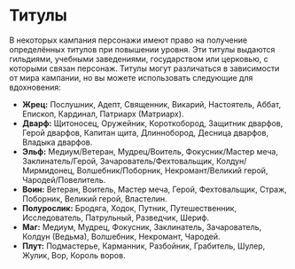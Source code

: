 # Титулы

В некоторых кампания персонажи имеют право на получение определённых титулов при повышении уровня. Эти титулы выдаются гильдиями, учебными заведениями, государством или церковью, с которыми связан персонаж. Титулы могут различаться в зависимости от мира кампании, но вы можете использовать следующие для вдохновения:

-   **Жрец:** Послушник, Адепт, Священник, Викарий, Настоятель, Аббат, Епископ, Кардинал, Патриарх (Матриарх).
-   **Дварф:** Щитоносец, Оружейник, Короткобород, Защитник дварфов, Герой дварфов, Капитан щита, Длиннобород, Десница дварфов, Владыка дварфов.
-   **Эльф:** Медиум/Ветеран, Мудрец/Воитель, Фокусник/Мастер меча, Заклинатель/Герой, Зачарователь/Фехтовальщик, Колдун/Мирмидонец, Волшебник/Поборник, Некромант/Великий герой, Чародей/Повелитель.
-   **Воин:** Ветеран, Воитель, Мастер меча, Герой, Фехтовальщик, Страж, Поборник, Великий герой, Властелин.
-   **Полурослик:** Бродяга, Ходок, Путник, Путешественник, Исследователь, Патрульный, Разведчик, Шериф.
-   **Маг:** Медиум, Мудрец, Фокусник, Заклинатель, Зачарователь, Колдун (Ведьма), Волшебник, Некромант, Чародей.
-   **Плут:** Подмастерье, Карманник, Разбойник, Грабитель, Шулер, Жулик, Вор, Король воров.
